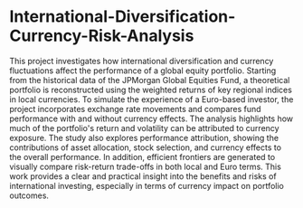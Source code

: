 # International-Diversification-Currency-Risk-Analysis
This project investigates how international diversification and currency fluctuations affect the performance of a global equity portfolio. Starting from the historical data of the JPMorgan Global Equities Fund, a theoretical portfolio is reconstructed using the weighted returns of key regional indices in local currencies.
To simulate the experience of a Euro-based investor, the project incorporates exchange rate movements and compares fund performance with and without currency effects. The analysis highlights how much of the portfolio's return and volatility can be attributed to currency exposure.
The study also explores performance attribution, showing the contributions of asset allocation, stock selection, and currency effects to the overall performance. In addition, efficient frontiers are generated to visually compare risk-return trade-offs in both local and Euro terms.
This work provides a clear and practical insight into the benefits and risks of international investing, especially in terms of currency impact on portfolio outcomes.

